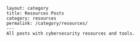      layout: category
     title: Resources Posts
     category: resources
     permalink: /category/resources/
     ---
     All posts with cybersecurity resources and tools.
